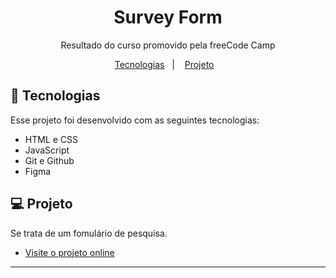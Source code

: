 <h1 align="center"> Survey Form </h1>

<p align="center">
Resultado do curso promovido pela freeCode Camp <br/>
</p>

<p align="center">
  <a href="#-tecnologias">Tecnologias</a>&nbsp;&nbsp;&nbsp;|&nbsp;&nbsp;&nbsp;
  <a href="#-projeto">Projeto</a>&nbsp;&nbsp;&nbsp;
</p>

## 🚀 Tecnologias

<p>Esse projeto foi desenvolvido com as seguintes tecnologias:</p>

- HTML e CSS
- JavaScript
- Git e Github
- Figma

## 💻 Projeto

Se trata de um fomulário de pesquisa.

<ul>
<li>
<a href="https://LuizHendges.github.io/freeCodeCamp-Form" target="_blank">Visite o projeto online
</a>
</li>
</ul>


---

